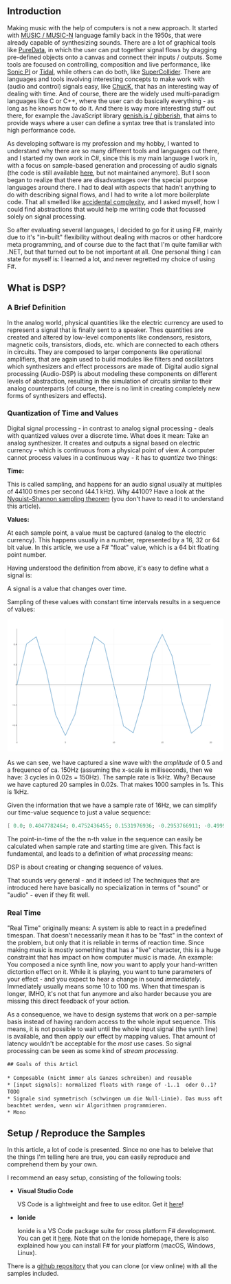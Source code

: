 
## Introduction

Making music with the help of computers is not a new approach. It started with [MUSIC / MUSIC-N](https://en.wikipedia.org/wiki/MUSIC-N) language family back in the 1950s, that were already capable of synthesizing sounds. There are a lot of graphical tools like [PureData](https://puredata.info/), in which the user can put together signal flows by dragging pre-defined objects onto a canvas and connect their inputs / outputs. Some tools are focused on controlling, composition and live performance, like [Sonic PI](https://sonic-pi.net/) or [Tidal](https://tidalcycles.org/index.php/Welcome), while others can do both, like [SuperCollider](https://supercollider.github.io/). There are languages and tools involving interesting concepts to make work with (audio and control) signals easy, like [ChucK](http://chuck.cs.princeton.edu/), that has an interesting way of dealing with time. And of course, there are the widely used multi-paradigm languages like C or C++, where the user can do basically everything - as long as he knows how to do it. And there is way more interesting stuff out there, for example the JavaScript library [genish.js / gibberish](http://www.charlie-roberts.com/genish/), that aims to provide ways where a user can define a syntax tree that is translated into high performance code.

As developing software is my profession and my hobby, I wanted to understand why there are so many different tools and languages out there, and I started my own work in C#, since this is my main language I work in, with a focus on sample-based generation and processing of audio signals (the code is still available [here](https://archive.codeplex.com/?p=byond), but not maintained anymore). But I soon began to realize that there are disadvantages over the special purpose languages around there. I had to deal with aspects that hadn't anything to do with describing signal flows, and I had to write a lot more boilerplate code. That all smelled like [accidental complexity](https://en.wikipedia.org/wiki/No_Silver_Bullet), and I asked myself, how I could find abstractions that would help me writing code that focussed solely on signal processing.

So after evaluating several languages, I decided to go for it using F#, mainly due to it's "in-built" flexibility without dealing with macros or other hardcore meta programming, and of course due to the fact that I'm quite familiar with .NET, but that turned out to be not important at all. One personal thing I can state for myself is: I learned a lot, and never regretted my choice of using F#.

<!-- We will learn that object-oriented concept like instances (and therfore instanciation) as well as aspects of method evaluation can be left out completely, leading to a way of describing signal flows and circuits purely focussing on how values flow through the system.

Key point: Eigentlich denkt man: OO,  ...this leads to - well, it lead me to pure functions!
"Well, it lead me to pure functional programming, and we will see why it is superior to an object-oriented approach when we want to express stateful computations. -->

<!--
## What you can expect from this article and what not?

Bedingungen:
* Write small, easy to understand pieces of code (let's call them "blocks")
* We want to be able to use these blocks in a larger context, means by composing them.
* It shall then be able to use the results of the composition as blocks themselves, that are again composable, and so on.

## Abgrenzung

* Audio signals (means: at the end, we are interested in a sequence of float values)
* Time domain only
* Performance: Not considered here.
-->

## What is DSP?

### A Brief Definition

In the analog world, physical quantities like the electric currency are used to represent a signal that is finally sent to a speaker. Thes quantities are created and altered by low-level components like condensors, resistors, magnetic coils, transistors, diods, etc. which are connected to each others in circuits. They are composed to larger components like operational amplifiers, that are again used to build modules like filters and oscillators which synthesizers and effect processors are made of. Digital audio signal processing (Audio-DSP) is about modeling these components on different levels of abstraction, resulting in the simulation of circuits similar to their analog counterparts (of course, there is no limit in creating completely new forms of synthesizers and effects).

<!-- Reading this, you might think that DSP fits perfectly in the world of object-oriented programming languages: With it's basic idea of encapsulating mutable state by behavior (methods) and giving it an addressable identity (instance pointer), it maps directly to the concept of having physical entities (like condensors or transistors) that "exist" and hold their's own state that changes over time. This article is about an alternative approach of audio-DSP which is solely based on the paradigm of pure functions using a functional language like F#. -->

### Quantization of Time and Values

Digital signal processing - in contrast to analog signal processing - deals with quantized values over a discrete time. What does it mean: Take an analog synthesizer. It creates and outputs a signal based on electric currency - which is continuous from a physical point of view. A computer cannot process values in a continuous way - it has to *quantize* two things:

**Time:**

This is called sampling, and happens for an audio signal usually at multiples of 44100 times per second (44.1 kHz). Why 44100? Have a look at the [Nyquist–Shannon sampling theorem](https://en.wikipedia.org/wiki/Nyquist–Shannon_sampling_theorem) (you don't have to read it to understand this article).

**Values:**

At each sample point, a value must be captured (analog to the electric currency). This happens usually in a number, represented by a 16, 32 or 64 bit value. In this article, we use a F# "float" value, which is a 64 bit floating point number.

Having understood the definition from above, it's easy to define what a signal is:

<statement>A signal is a value that changes over time.</statement>

Sampling of these values with constant time intervals results in a sequence of values:

![Sin Wave](./sinus_wave.png)

As we can see, we have captured a sine wave with the *amplitude* of 0.5 and a frequence of ca. 150Hz (assuming the x-scale is milliseconds, then we have: 3 cycles in 0.02s = 150Hz). The sample rate is 1kHz. Why? Because we have captured 20 samples in 0.02s. That makes 1000 samples in 1s. This is 1kHz.

Given the information that we have a sample rate of 16Hz, we can simplify our time-value sequence to just a value sequence:

```fsharp
[ 0.0; 0.4047782464; 0.4752436455; 0.1531976936; -0.2953766911; -0.499994728; (*and so on *) ]
```

The point-in-time of the the n-th value in the sequence can easily be calculated when sample rate and starting time are given. This fact is fundamental, and leads to a definition of what *processing* means:

<statement>DSP is about creating or changing sequence of values.</statement>

That sounds very general - and it indeed is! The techniques that are introduced here have basically no specialization in terms of "sound" or "audio" - even if they fit well.

### Real Time

"Real Time" originally means: A system is able to react in a predefined timespan. That doesn't necessarily mean it has to be "fast" in the context of the problem, but only that it is reliable in terms of reaction time. Since making music is mostly something that has a "live" character, this is a huge constraint that has impact on how computer music is made. An example: You composed a nice synth line, now you want to apply your hand-written dictortion effect on it. While it is playing, you want to tune parameters of your effect - and you expect to hear a change in sound _immediately_. Immediately usually means some 10 to 100 ms. When that timespan is longer, IMHO, it's not that fun anymore and also harder because you are missing this direct feedback of your action.

As a consequence, we have to design systems that work on a per-sample basis instead of having random access to the whole input sequence. This means, it is not possible to wait until the whole input signal (the synth line) is available, and then apply our effect by mapping values. That amount of latency wouldn't be acceptable for the _most_ use cases. So signal processing can be seen as some kind of *stream processing*.

```TODO: wegmachen
## Goals of this Articl

* Composable (nicht immer als Ganzes schreiben) and reusable
* [input signals]: normalized floats with range of -1..1  oder 0..1? TODO
* Signale sind symmetrisch (schwingen um die Null-Linie). Das muss oft beachtet werden, wenn wir Algorithmen programmieren.
* Mono
```

## Setup / Reproduce the Samples

In this article, a lot of code is presented. Since no one has to beleive that the things I'm telling here are true, you can easily reproduce and comprehend them by your own.

I recommend an easy setup, consisting of the following tools:

* **Visual Studio Code**
  
  VS Code is a lightweight and free to use editor. Get it [here](https://code.visualstudio.com/)!

* **Ionide**
  
  Ionide is a VS Code package suite for cross platform F# development. You can get it [here](http://ionide.io/).
  Note that on the Ionide homepage, there is also explained how you can install F# for your platform (macOS, Windows, Linux).

There is a [github repository](https://github.com/ronaldschlenker/challenge) that you can clone (or view online) with all the samples included.
